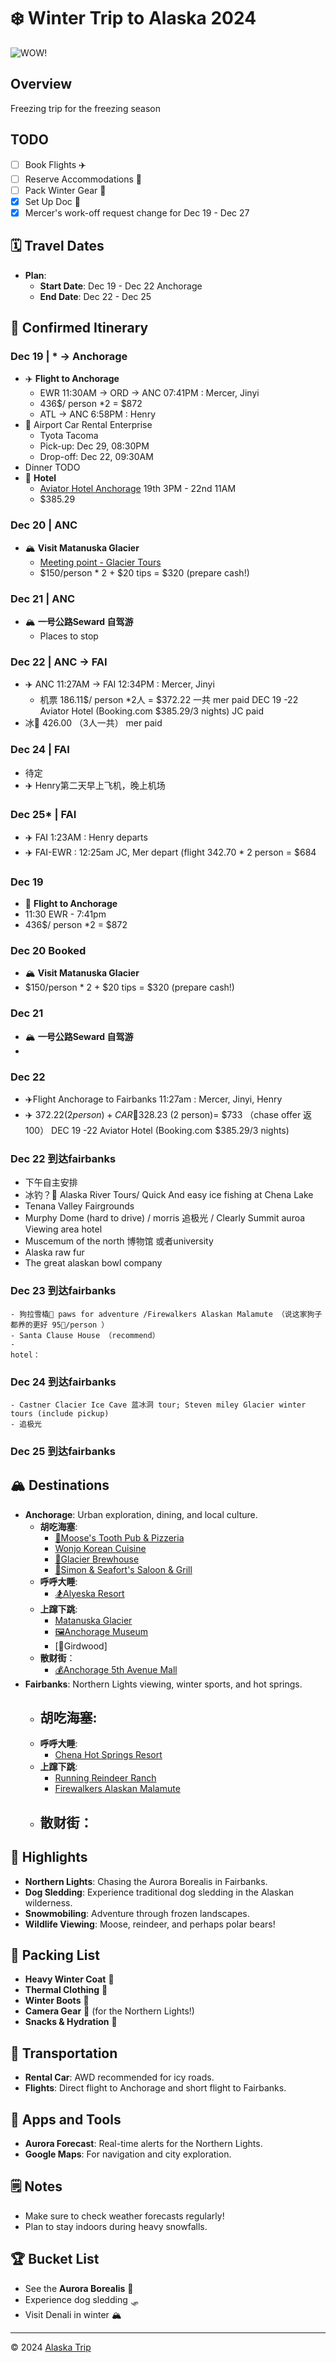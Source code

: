 # ❄️ Winter Trip to Alaska 2024
![WOW!](images/head.jpg)
## Overview
Freezing trip for the freezing season

## TODO
- [ ] Book Flights ✈️
- [ ] Reserve Accommodations 🏨
- [ ] Pack Winter Gear 🧥
- [x] Set Up Doc 📝
- [x] Mercer's work-off request change for Dec 19 - Dec 27

## 🗓️ Travel Dates
- **Plan**:
  - **Start Date**: Dec 19 - Dec 22 Anchorage
  - **End Date**: Dec 22 - Dec 25 

## 📅 Confirmed Itinerary

### **Dec 19** | * -> Anchorage
  - ✈️ **Flight to Anchorage**
    - EWR 11:30AM -> ORD -> ANC 07:41PM : Mercer, Jinyi
    - 436$/ person *2 = $872
    - ATL -> ANC 6:58PM : Henry
  - 🚙 Airport Car Rental Enterprise
    - Tyota Tacoma
    - Pick-up: Dec 29, 08:30PM
    - Drop-off: Dec 22, 09:30AM
  - Dinner TODO 
  - 🏨 **Hotel**
    - [Aviator Hotel Anchorage](https://maps.app.goo.gl/wYD7TgPJyJzECfyR9) 19th 3PM - 22nd 11AM
    - $385.29

### **Dec 20** | ANC
  - 🏔️ **Visit Matanuska Glacier**
    - [Meeting point - Glacier Tours](https://maps.app.goo.gl/YtW2bEYDu1sXfqoW7)
    - $150/person * 2 + $20 tips = $320 (prepare cash!)

### **Dec 21** | ANC
  - 🏔️ **一号公路Seward 自驾游**
    - Places to stop

### **Dec 22** | ANC -> FAI
  - ✈️ ANC 11:27AM -> FAI 12:34PM : Mercer, Jinyi
    - 机票 186.11$/ person *2人 = $372.22 一共 mer paid
  DEC 19 -22 Aviator  Hotel (Booking.com $385.29/3 nights) JC paid
 - 冰🎣 426.00 （3人一共） mer paid
   




### **Dec 24** | FAI
  - 待定
  - ✈️ Henry第二天早上飞机，晚上机场

### **Dec 25*** | FAI
  - ✈️ FAI 1:23AM : Henry departs
  - ✈️ FAI-EWR : 12:25am JC, Mer depart (flight 342.70 * 2 person = $684 



### **Dec 19**  
  - 🛫 **Flight to Anchorage**
  - 11:30 EWR - 7:41pm 
  - 436$/ person *2 = $872

### **Dec 20**   Booked
  - 🏔️ **Visit Matanuska Glacier**
  - $150/person * 2 + $20 tips = $320 (prepare cash!)

### **Dec 21**  
  - 🏔️ **一号公路Seward 自驾游**
  - 
### **Dec 22**  
  - ✈️Flight Anchorage to Fairbanks 11:27am : Mercer, Jinyi, Henry
  - ✈️ $372.22 (2 person) + CAR 🚗$328.23 (2 person)= $733 （chase offer 返100）
  DEC 19 -22 Aviator  Hotel (Booking.com $385.29/3 nights)

### **Dec 22**  到达fairbanks
  - 下午自主安排
  - 冰钓？🎣 Alaska River Tours/ Quick And easy ice fishing at Chena Lake
  - Tenana Valley Fairgrounds
  - Murphy Dome (hard to drive) / morris 追极光 / Clearly Summit auroa Viewing area
    hotel
 - Muscemum of the north 博物馆 或者university
 - Alaska raw fur
 - The great alaskan bowl company
   
### **Dec 23**  到达fairbanks
    - 狗拉雪橇🐶 paws for adventure /Firewalkers Alaskan Malamute （说这家狗子都养的更好 95🔪/person ）
    - Santa Clause House （recommend）
    - 
    hotel：
### **Dec 24**  到达fairbanks
    - Castner Clacier Ice Cave 蓝冰洞 tour; Steven miley Glacier winter tours (include pickup)
    - 追极光

### **Dec 25**  到达fairbanks 

## 🏔️ Destinations
- **Anchorage**: Urban exploration, dining, and local culture.
  - **胡吃海塞**:
    - [🦌Moose's Tooth Pub & Pizzeria](https://maps.app.goo.gl/SE35EFeBbxtN5zua6)
    - [Wonjo Korean Cuisine](https://maps.app.goo.gl/kPqwVrKT7debNAhd7)
    - [🍻Glacier Brewhouse](https://maps.app.goo.gl/sHzxEaQm5wSZFeSQ7)
    - [🥩Simon & Seafort's Saloon & Grill](https://maps.app.goo.gl/Th8ru8JDGTCThRnL6)
  - **呼呼大睡**: 
    - [🏂Alyeska Resort](https://maps.app.goo.gl/1Z4jmMfEdKWko35G9)
  - **上蹿下跳**: 
    - [Matanuska Glacier](https://maps.app.goo.gl/9dBZ2ACnoAmFep7o9)
    - [🖼Anchorage Museum](https://maps.app.goo.gl/Cdw2Nqmpx3wuStzS7)
    - [🛵Girdwood]
  - **散财街**：
    - [💰Anchorage 5th Avenue Mall](https://maps.app.goo.gl/uUgBM5AK5ZvF6W3XA)
- **Fairbanks**: Northern Lights viewing, winter sports, and hot springs.
  - **胡吃海塞**:
    - 
  - **呼呼大睡**: 
    - [Chena Hot Springs Resort](https://maps.app.goo.gl/PoSYpBVryE9gBonA9)
  - **上蹿下跳**: 
    - [Running Reindeer Ranch](https://maps.app.goo.gl/Cone6P8ePzpRKRpY9)
    - [Firewalkers Alaskan Malamute](https://maps.app.goo.gl/Wzx3oiquWBcjquGg8)
  - **散财街**：
    - 

## 🌟 Highlights
- **Northern Lights**: Chasing the Aurora Borealis in Fairbanks.
- **Dog Sledding**: Experience traditional dog sledding in the Alaskan wilderness.
- **Snowmobiling**: Adventure through frozen landscapes.
- **Wildlife Viewing**: Moose, reindeer, and perhaps polar bears!


## 🧳 Packing List
- **Heavy Winter Coat** 🧥
- **Thermal Clothing** 🧣
- **Winter Boots** 👢
- **Camera Gear** 📸 (for the Northern Lights!)
- **Snacks & Hydration** 🥤

## 🚗 Transportation
- **Rental Car**: AWD recommended for icy roads.
- **Flights**: Direct flight to Anchorage and short flight to Fairbanks.

## 📱 Apps and Tools
- **Aurora Forecast**: Real-time alerts for the Northern Lights.
- **Google Maps**: For navigation and city exploration.
  
## 🗒️ Notes
- Make sure to check weather forecasts regularly!
- Plan to stay indoors during heavy snowfalls.

## 🏆 Bucket List
- See the **Aurora Borealis** 🌌
- Experience dog sledding 🛷
- Visit Denali in winter 🏔️

---

© 2024 [Alaska Trip](https://github.com/mercerzhou/Alaska-Trip)


